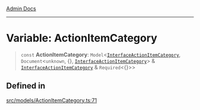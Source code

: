 [Admin Docs](/)

***

# Variable: ActionItemCategory

> `const` **ActionItemCategory**: `Model`\<[`InterfaceActionItemCategory`](../interfaces/InterfaceActionItemCategory.md), `Document`\<`unknown`, \{\}, [`InterfaceActionItemCategory`](../interfaces/InterfaceActionItemCategory.md)\> & [`InterfaceActionItemCategory`](../interfaces/InterfaceActionItemCategory.md) & `Required`\<\{\}\>\>

## Defined in

[src/models/ActionItemCategory.ts:71](https://github.com/Suyash878/talawa-api/blob/cfd688207611ba245c99edd8dbaccb2cdbf6a043/src/models/ActionItemCategory.ts#L71)
